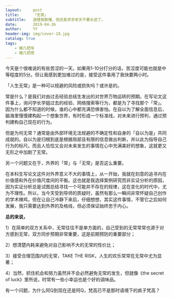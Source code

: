 ```yaml
---
layout:     post
title:      「无常」
subtitle:   道理我都懂，但还是求求老天不要水逆了。
date:       2019-04-26
author:     YY
header-img: img/cover-18.jpg
catalog: true
tags:
    - 瞎几把写
    - 瞎几把想
---
```



今天是个很难说的有些苦涩的一天。如果用1-10分打分的话，苦涩度可能也就是中等程度的5分。但让我感到更加难过的是，接受这件事用了我快要两小时。

「人生无常」是一种可以规避的风险或损失吗？或许是的。

常是什么？是我们对由过去经验总结生发出的对世界万物运转的预期。在写论文这件事上，询问学长学姐过去的经验、网络搜索等行为，都是为了寻找那个「常」。因为什么都不知道的时候，谁的心中都充满恐惧害怕。在自以为了解全面信息后，脑海里慢慢建构起一个想象世界，有时形成一个标准线，对未来进行预判，通过预判建构自己现在的行为。

但是为何无常？通常是由外部环境无法规避的不确定性和自身的「自以为是」共同成就的。自以为是归根到底是根据局部且有限的信息做出判断，并以此为指导自己行为的标尺。而且人恰恰又会对未来发生的事情在心中充满美好的想象，这就更又无形之中加剧了无常。

另一个问题又在于，外界的「常」与「无常」是否这么重要。

在本科生写论文这件对外界意义不大的事情上，从一开始，我就在刻意的追寻内在价值感和外在价值尺度间的平衡。这也就是我选择案例研究而非实证分析的原因，因为实证分析总是试图总结寻找一个可能并不存在的规律，这在变化的时代中，尤为不理性。所以，当今天受到导师的质疑时，虽然有那么一瞬间非常怀疑自己创作的学术辣鸡，但在让自己冷静下来后，仔细想想，其实这件事情，不管它之后如何发展，我只需要达到外界的及格线，但必须保证始终忠于内心。

**总的来说，**

1）在简单的双方关系中，无常往往不是单方面的，自己受到的无常常常也源于对方感到无常，双方同步预期非常重要，这是前期预防的重要部分；

2）想清楚内耗来避免对自己影响不大的无常的性价比；

3）接受合理范围内的无常，TAKE THE RISK，人生的欢乐常常在无常中尤为显著；

4）当然，抓住机会和努力虽然并不会必然避免无常的发生，但就像《the secret of luck》里所说，时常有一些小幸运也是个好的调味品。

有一个问题，为什么阿Q到现在还是阿Q，梵高已不是那时语境下的疯子梵高？
